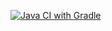 [![Java CI with Gradle](https://github.com/HateOne/Card/actions/workflows/gradle-publish.yml/badge.svg)](https://github.com/HateOne/Card/actions/workflows/gradle-publish.yml)
